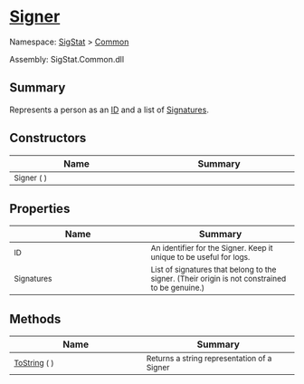 # [Signer](./Signer.md)

Namespace: [SigStat]() > [Common](./README.md)

Assembly: SigStat.Common.dll

## Summary
Represents a person as an [ID](https://github.com/hargitomi97/sigstat/blob/master/docs/md/SigStat/Common/Signer.md) and a list of [Signatures](https://github.com/hargitomi97/sigstat/blob/master/docs/md/SigStat/Common/Signer.md).

## Constructors

| Name<img width=475> | Summary<img width=475> | 
| --- | --- | 
| <sub>Signer (  )</sub>| <sub></sub>| <br>


## Properties

| Name<img width=475> | Summary<img width=475> | 
| --- | --- | 
| <sub>ID</sub>| <sub>An identifier for the Signer. Keep it unique to be useful for logs.</sub>| <br>
| <sub>Signatures</sub>| <sub>List of signatures that belong to the signer.  (Their origin is not constrained to be genuine.)</sub>| <br>


## Methods

| Name<img width=475> | Summary<img width=475> | 
| --- | --- | 
| <sub>[ToString](./Methods/Signer-100663454.md) (  )</sub>| <sub>Returns a string representation of a Signer</sub>| <br>


